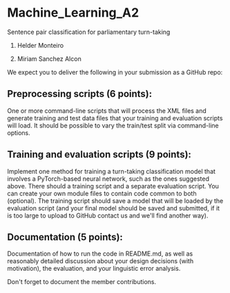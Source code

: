 # Machine_Learning_A2
Sentence pair classification for parliamentary turn-taking

1. Helder Monteiro

2. Miriam Sanchez Alcon



We expect you to deliver the following in your submission as a GitHub repo:

## Preprocessing scripts (6 points): 
One or more command-line scripts that will process the XML files and generate training and test data files that your training and evaluation scripts will load. It should be possible to vary the train/test split via command-line options.

## Training and evaluation scripts (9 points): 
Implement one method for training a turn-taking classification model that involves a PyTorch-based neural network, such as the ones suggested above. There should a training script and a separate evaluation script.  You can create your own module files to contain code common to both (optional).  The training script should save a model that will be loaded by the evaluation script (and your final model should be saved and submitted, if it is too large to upload to GitHub contact us and we'll find another way).

## Documentation (5 points): 
Documentation of how to run the code in README.md, as well as reasonably detailed discussion about your design decisions (with motivation), the evaluation, and your linguistic error analysis.

Don't forget to document the member contributions.
